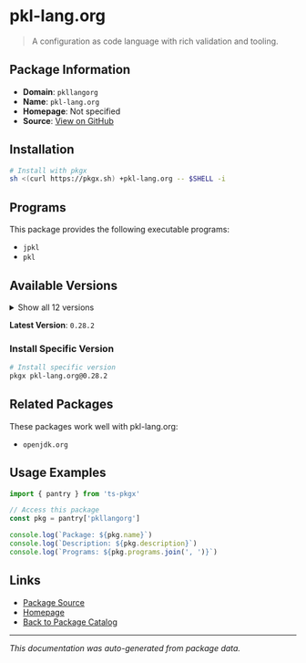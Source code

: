 # pkl-lang.org

> A configuration as code language with rich validation and tooling.

## Package Information

- **Domain**: `pkllangorg`
- **Name**: `pkl-lang.org`
- **Homepage**: Not specified
- **Source**: [View on GitHub](https://github.com/pkgxdev/pantry/tree/main/projects/pkl-lang.org/package.yml)

## Installation

```bash
# Install with pkgx
sh <(curl https://pkgx.sh) +pkl-lang.org -- $SHELL -i
```

## Programs

This package provides the following executable programs:

- `jpkl`
- `pkl`

## Available Versions

<details>
<summary>Show all 12 versions</summary>

- `0.28.2`, `0.28.1`, `0.28.0`, `0.27.2`, `0.27.1`
- `0.27.0`, `0.26.3`, `0.26.2`, `0.26.1`, `0.26.0`
- `0.25.3`, `0.25.2`

</details>

**Latest Version**: `0.28.2`

### Install Specific Version

```bash
# Install specific version
pkgx pkl-lang.org@0.28.2
```

## Related Packages

These packages work well with pkl-lang.org:

- `openjdk.org`

## Usage Examples

```typescript
import { pantry } from 'ts-pkgx'

// Access this package
const pkg = pantry['pkllangorg']

console.log(`Package: ${pkg.name}`)
console.log(`Description: ${pkg.description}`)
console.log(`Programs: ${pkg.programs.join(', ')}`)
```

## Links

- [Package Source](https://github.com/pkgxdev/pantry/tree/main/projects/pkl-lang.org/package.yml)
- [Homepage](#)
- [Back to Package Catalog](../package-catalog.md)

---

*This documentation was auto-generated from package data.*
